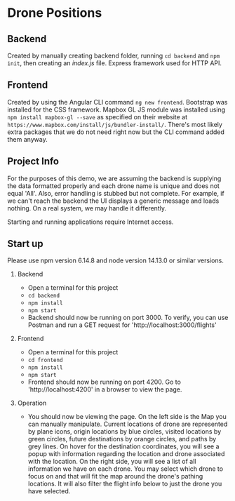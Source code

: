# Drone Positions

## Backend
Created by manually creating backend folder, running `cd backend` and `npm init`, then creating an *index.js* file. Express framework used for HTTP API.

## Frontend
Created by using the Angular CLI command `ng new frontend`. Bootstrap was installed for the CSS framework. Mapbox GL JS module was installed using `npm install mapbox-gl --save` as specified on their website at `https://www.mapbox.com/install/js/bundler-install/`. There's most likely extra packages that we do not need right now but the CLI command added them anyway.

## Project Info
For the purposes of this demo, we are assuming the backend is supplying the data formatted properly and each drone name is unique and does not equal 'All'. Also, error handling is stubbed but not complete. For example, if we can't reach the backend the UI displays a generic message and loads nothing. On a real system, we may handle it differently.

Starting and running applications require Internet access.

## Start up
Please use npm version 6.14.8 and node version 14.13.0 or similar versions. 

1. Backend
    * Open a terminal for this project
    * `cd backend`
    * `npm install`
    * `npm start`
    * Backend should now be running on port 3000. To verify, you can use Postman and run a GET request for 'http://localhost:3000/flights'

2. Frontend
    * Open a terminal for this project
    * `cd frontend`
    * `npm install`
    * `npm start`
    * Frontend should now be running on port 4200. Go to 'http://localhost:4200' in a browser to view the page.
    
3. Operation
    * You should now be viewing the page. On the left side is the Map you can manually manipulate. Current locations of drone are represented by plane icons, origin locations by blue circles, visited locations by green circles, future destinations by orange circles, and paths by grey lines. On hover for the destination coordinates, you will see a popup with information regarding the location and drone associated with the location. On the right side, you will see a list of all information we have on each drone. You may select which drone to focus on and that will fit the map around the drone's pathing locations. It will also filter the flight info below to just the drone you have selected.

